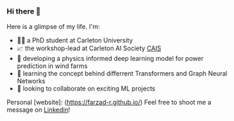 ### Hi there 👋

Here is a glimpse of my life. I'm:
- 👩‍💻 a PhD student at Carleton University
- 📈 the workshop-lead at Carleton AI Society [CAIS](https://carletonai.com/)
- 🔭 developing a physics informed deep learning model for power prediction in wind farms
- 🌱 learning the concept behind differrent Transformers and Graph Neural Networks
- 👯 looking to collaborate on exciting ML projects

Personal [website]: (https://farzad-r.github.io/)
Feel free to shoot me a message on [Linkedin](https://www.linkedin.com/in/farzad-roozitalab-173066152/)!


<!--
**Farzad-R/Farzad-R** is a ✨ _special_ ✨ repository because its `README.md` (this file) appears on your GitHub profile.

Here are some ideas to get you started:

- 🔭 I’m currently working on ...
- 🌱 I’m currently learning ...
- 👯 I’m looking to collaborate on ...
- 🤔 I’m looking for help with ...
- 💬 Ask me about ...
- 📫 How to reach me: ...
- 😄 Pronouns: ...
- ⚡ Fun fact: ...

https://github.com/alexandresanlim/Badges4-README.md-Profile#-social-
-->
